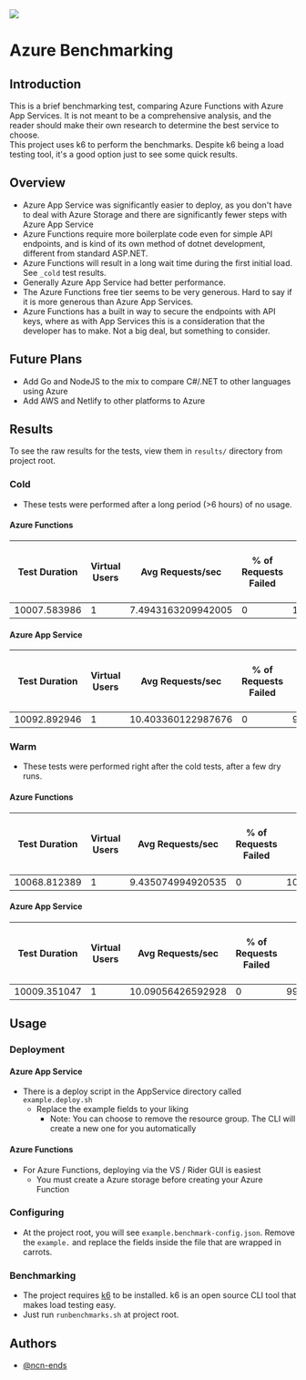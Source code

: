 <img src="https://docs.microsoft.com/en-us/events/learntv/learnlive-azure-hybrid-cloud-study-hall/media/learnlive-banner-2022a.png" />

# Azure Benchmarking

## Introduction

This is a brief benchmarking test, comparing Azure Functions with Azure App Services. It is not meant to be a comprehensive analysis, and the reader should make their own research to determine the best service to choose.  
This project uses k6 to perform the benchmarks. Despite k6 being a load testing tool, it's a good option just to see some quick results.

## Overview

- Azure App Service was significantly easier to deploy, as you don't have to deal with Azure Storage and there are significantly fewer steps with Azure App Service
- Azure Functions require more boilerplate code even for simple API endpoints, and is kind of its own method of dotnet development, different from standard ASP.NET.
- Azure Functions will result in a long wait time during the first initial load. See `_cold` test results.
- Generally Azure App Service had better performance.
- The Azure Functions free tier seems to be very generous. Hard to say if it is more generous than Azure App Services.
- Azure Functions has a built in way to secure the endpoints with API keys, where as with App Services this is a consideration that the developer has to make. Not a big deal, but something to consider.

## Future Plans
- Add Go and NodeJS to the mix to compare C#/.NET to other languages using Azure
- Add AWS and Netlify to other platforms to Azure

## Results

To see the raw results for the tests, view them in `results/` directory from project root.

### Cold
- These tests were performed after a long period (>6 hours) of no usage.

#### Azure Functions

| Test Duration | Virtual Users | Avg Requests/sec   | % of Requests Failed | Avg Duration Per Request (µs) | Max Duration Per Request (µs) | Min Duration Per Request (µs) |
| ----------------- | ------------------ | ------------------ | --------------- | ----------------------- | ----------------------- | ----------------------- |
| 10007.583986      | 1                  | 7.4943163209942005 | 0               | 133.40826494666672      | 2711.18654              | 87.01134                |

#### Azure App Service
| Test Duration | Virtual Users | Avg Requests/sec   | % of Requests Failed | Avg Duration Per Request (µs) | Max Duration Per Request (µs) | Min Duration Per Request (µs) |
| ----------------- | ------------------ | ------------------ | --------------- | ----------------------- | ----------------------- | ----------------------- |
| 10092.892946      | 1                  | 10.403360122987676 | 0               | 96.10462089523816       | 457.224897              | 85.565213               | 

### Warm
- These tests were performed right after the cold tests, after a few dry runs.

#### Azure Functions

| Test Duration | Virtual Users | Avg Requests/sec  | % of Requests Failed | Avg Duration Per Request (µs) | Max Duration Per Request (µs) | Min Duration Per Request (µs) |
| ----------------- | ------------------ | ----------------- | --------------- | ----------------------- | ----------------------- | ----------------------- |
| 10068.812389      | 1                  | 9.435074994920535 | 0               | 105.9618635578947       | 448.757452              | 92.192618               |

#### Azure App Service

| Test Duration | Virtual Users | Avg Requests/sec  | % of Requests Failed | Avg Duration Per Request (µs) | Max Duration Per Request (µs) | Min Duration Per Request (µs) |
| ----------------- | ------------------ | ----------------- | --------------- | ----------------------- | ----------------------- | ----------------------- |
| 10009.351047      | 1                  | 10.09056426592928 | 0               | 99.08007670297029       | 545.456113              | 88.971413               | 

## Usage

### Deployment

#### Azure App Service

- There is a deploy script in the AppService directory called `example.deploy.sh`
    - Replace the example fields to your liking
        - Note: You can choose to remove the resource group. The CLI will create a new one for you automatically

#### Azure Functions
- For Azure Functions, deploying via the VS / Rider GUI is easiest
    - You must create a Azure storage before creating your Azure Function

### Configuring

- At the project root, you will see `example.benchmark-config.json`. Remove the `example.` and replace the fields inside the file that are wrapped in carrots.

### Benchmarking

- The project requires [k6](https://k6.io/) to be installed. k6 is an open source CLI tool that makes load testing easy.
- Just run `runbenchmarks.sh` at project root.

## Authors

- [@ncn-ends](https://www.github.com/ncn-ends)